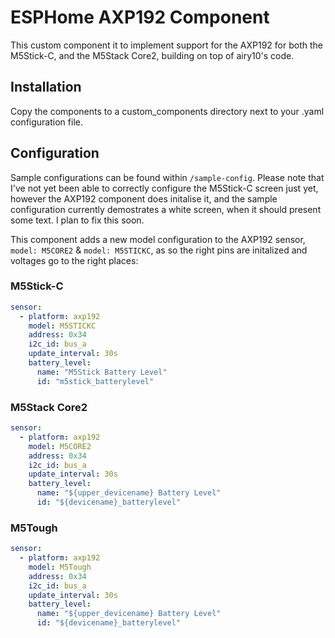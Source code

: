 # ESPHome AXP192 Component

This custom component it to implement support for the AXP192 for both the M5Stick-C, and the M5Stack Core2, building on top of airy10's code. 

## Installation

Copy the components to a custom_components directory next to your .yaml configuration file.

## Configuration

Sample configurations can be found within `/sample-config`. Please note that I've not yet been able to correctly configure the M5Stick-C screen just yet, however the AXP192 component does initalise it, and the sample configuration currently demostrates a white screen, when it should present some text. I plan to fix this soon. 

This component adds a new model configuration to the AXP192 sensor, `model: M5CORE2` & `model: M5STICKC`, as so the right pins are initalized and voltages go to the right places:

### M5Stick-C

```yaml
sensor:
  - platform: axp192
    model: M5STICKC
    address: 0x34
    i2c_id: bus_a
    update_interval: 30s
    battery_level:
      name: "M5Stick Battery Level"
      id: "m5stick_batterylevel"
```

### M5Stack Core2

```yaml
sensor:
  - platform: axp192
    model: M5CORE2
    address: 0x34
    i2c_id: bus_a
    update_interval: 30s
    battery_level:
      name: "${upper_devicename} Battery Level"
      id: "${devicename}_batterylevel"
```


### M5Tough

```yaml
sensor:
  - platform: axp192
    model: M5Tough
    address: 0x34
    i2c_id: bus_a
    update_interval: 30s
    battery_level:
      name: "${upper_devicename} Battery Level"
      id: "${devicename}_batterylevel"
```
